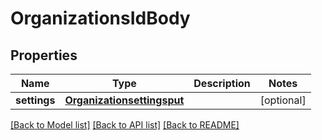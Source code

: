 # OrganizationsIdBody

## Properties
Name | Type | Description | Notes
------------ | ------------- | ------------- | -------------
**settings** | [**Organizationsettingsput**](Organizationsettingsput.md) |  | [optional] 

[[Back to Model list]](../README.md#documentation-for-models) [[Back to API list]](../README.md#documentation-for-api-endpoints) [[Back to README]](../README.md)

